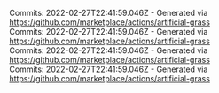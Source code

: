 Commits: 2022-02-27T22:41:59.046Z - Generated via https://github.com/marketplace/actions/artificial-grass
<br>
Commits: 2022-02-27T22:41:59.046Z - Generated via https://github.com/marketplace/actions/artificial-grass
<br>
Commits: 2022-02-27T22:41:59.046Z - Generated via https://github.com/marketplace/actions/artificial-grass
<br>
Commits: 2022-02-27T22:41:59.046Z - Generated via https://github.com/marketplace/actions/artificial-grass
<br>
